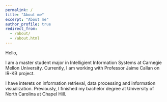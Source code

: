 ```yaml
---
permalink: /
title: "About me"
excerpt: "About me"
author_profile: true
redirect_from: 
  - /about/
  - /about.html
---
```


Hello,

I am a master student major in Intelligient Information Systems at Carnegie Mellon University. Currently, I am working with Professor Jaime Callan on IR-KB project. 

I have interets on information retrieval, data processing and information visualization. 
Previously, I finished my bachelor degree at University of North Carolina at Chapel Hill.
  
